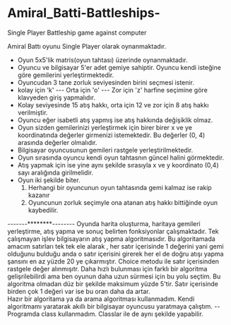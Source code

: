 # Amiral_Batti-Battleships-
Single Player  Battleship game against computer

Amiral Battı oyunu  Single Player olarak oynanmaktadır.

- Oyun 5x5'lik matris(oyun tahtası) üzerinde oynanmaktadır.
- Oyuncu ve bilgisayar 5'er adet gemiye sahiptir. Oyuncu kendi isteğine göre gemilerini yerleştirmektedir. 
- Oyuncudan 3 tane zorluk seviyesinden birini seçmesi istenir.
- kolay için 'k' --- Orta için 'o' --- Zor için 'z' harfine seçimine göre klavyeden giriş yapmalıdır.
- Kolay seviyesinde 15 atış hakkı, orta için 12 ve zor için 8 atış hakkı verilmiştir. 
- Oyuncu eğer isabetli atış yapmış ise atış hakkında değişiklik olmaz.
- Oyun sizden gemilerinizi yerleştirmek için birer birer  x ve ye koordinatında değerler girmenizi istemektedir. Bu değerler (0, 4) arasında değerler olmalıdır.
- Bilgisayar oyuncusunun gemileri rastgele yerleştirilmektedir.
- Oyun sırasında oyuncu kendi oyun tahtasnın güncel halini görmektedir.
- Atış yapmak için ise yine aynı şekilde sırasıyla x ve y koordinato (0,4) sayı aralığında girilmelidir.
- Oyun iki şekilde biter.
  1. Herhangi bir oyuncunun oyun tahtasında gemi kalmaz ise rakip kazanır
  2. Oyuncunun zorluk seçimyle ona atanan atış hakkı bittiğinde oyun kaybedilir.


-------********--------
Oyunda harita oluşturma, haritaya gemileri yerleştirme, atış yapma ve sonuç belirten fonksiyonlar çalışmaktadır.
Tek çalışmayan işlev bilgisayarın atış yapma algoritmasıdır. Bu algoritamada amacım satırları tek tek ele alarak , her satır içerisinde 1 değerini yani gemi olduğunu bulduğu anda
o satır içerisini girerek her el de doğru atışı yapma şansını en az yüzde 20 ye çıkarmıştır. Choice metodu ile satır içerisinden rastgele değer alınmışıtr. Daha hızlı bulunması için farklı bir algoritma gelişrilebilirdi ama ben oyunun daha uzun sürmesi için bu yolu seçtim. Bu algoritma olmadan düz bir şekilde maksimum yüzde 5'tir. Satır içerisinde birden çok 1 değeri var ise bu oran daha da artar.  
 Hazır bir algoritama ya da arama algoritması kullanmadım. Kendi algoritmamı yaratarak akıllı bir bilgisayar oyuncusu yaratmaya çalıştım.
-- Programda class kullanmadım. Classlar ile de aynı şekilde yapabilir.
